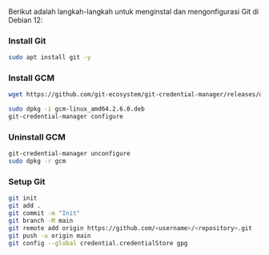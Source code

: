 Berikut adalah langkah-langkah untuk menginstal dan mengonfigurasi Git di Debian 12:

### Install Git

```bash
sudo apt install git -y
```

### Install GCM

```bash
wget https://github.com/git-ecosystem/git-credential-manager/releases/download/v2.6.0/gcm-linux_amd64.2.6.0.deb
```

```bash
sudo dpkg -i gcm-linux_amd64.2.6.0.deb
git-credential-manager configure
```

### Uninstall GCM

```bash
git-credential-manager unconfigure
sudo dpkg -r gcm
```

### Setup Git

```bash
git init
git add .
git commit -m "Init"
git branch -M main
git remote add origin https://github.com/<username>/<repository>.git
git push -u origin main
git config --global credential.credentialStore gpg
```
